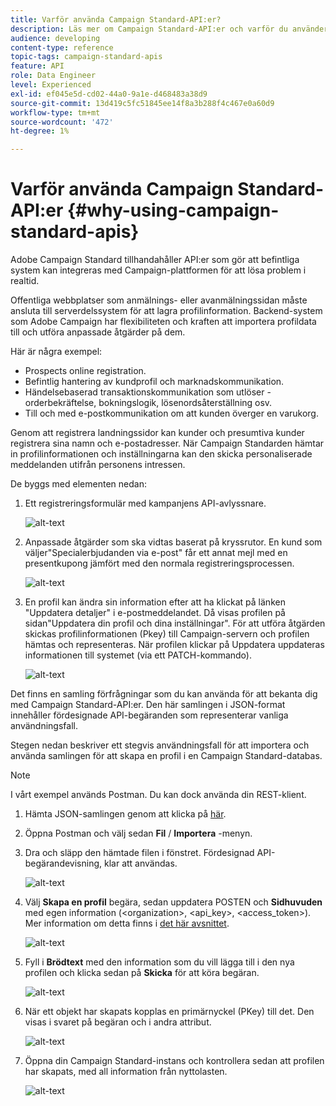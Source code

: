 ```yaml
---
title: Varför använda Campaign Standard-API:er?
description: Läs mer om Campaign Standard-API:er och varför du använder dem.
audience: developing
content-type: reference
topic-tags: campaign-standard-apis
feature: API
role: Data Engineer
level: Experienced
exl-id: ef045e5d-cd02-44a0-9a1e-d468483a38d9
source-git-commit: 13d419c5fc51845ee14f8a3b288f4c467e0a60d9
workflow-type: tm+mt
source-wordcount: '472'
ht-degree: 1%

---
```


# Varför använda Campaign Standard-API:er {#why-using-campaign-standard-apis}

Adobe Campaign Standard tillhandahåller API:er som gör att befintliga system kan integreras med Campaign-plattformen för att lösa problem i realtid.

Offentliga webbplatser som anmälnings- eller avanmälningssidan måste ansluta till serverdelssystem för att lagra profilinformation. Backend-system som Adobe Campaign har flexibiliteten och kraften att importera profildata till och utföra anpassade åtgärder på dem.

Här är några exempel:

* Prospects online registration.
* Befintlig hantering av kundprofil och marknadskommunikation.
* Händelsebaserad transaktionskommunikation som utlöser - orderbekräftelse, bokningslogik, lösenordsåterställning osv.
* Till och med e-postkommunikation om att kunden överger en varukorg.

Genom att registrera landningssidor kan kunder och presumtiva kunder registrera sina namn och e-postadresser. När Campaign Standarden hämtar in profilinformationen och inställningarna kan den skicka personaliserade meddelanden utifrån personens intressen.

De byggs med elementen nedan:

1. Ett registreringsformulär med kampanjens API-avlyssnare.

   ![alt-text](assets/apis_uc1.png)

1. Anpassade åtgärder som ska vidtas baserat på kryssrutor. En kund som väljer&quot;Specialerbjudanden via e-post&quot; får ett annat mejl med en presentkupong jämfört med den normala registreringsprocessen.

   ![alt-text](assets/apis_uc2.png)

1. En profil kan ändra sin information efter att ha klickat på länken &quot;Uppdatera detaljer&quot; i e-postmeddelandet. Då visas profilen på sidan&quot;Uppdatera din profil och dina inställningar&quot;. För att utföra åtgärden skickas profilinformationen (Pkey) till Campaign-servern och profilen hämtas och representeras. När profilen klickar på Uppdatera uppdateras informationen till systemet (via ett PATCH-kommando).

   ![alt-text](assets/apis_uc3.png)

Det finns en samling förfrågningar som du kan använda för att bekanta dig med Campaign Standard-API:er. Den här samlingen i JSON-format innehåller fördesignade API-begäranden som representerar vanliga användningsfall.

Stegen nedan beskriver ett stegvis användningsfall för att importera och använda samlingen för att skapa en profil i en Campaign Standard-databas.

>[!NOTE]
>
>I vårt exempel används Postman. Du kan dock använda din REST-klient.

1. Hämta JSON-samlingen genom att klicka på [här](https://helpx.adobe.com/content/dam/help/en/campaign/kb/working-with-acs-api/_jcr_content/main-pars/download_section/download-1/KB_postman_collection.json.zip).

1. Öppna Postman och välj sedan **Fil** / **Importera** -menyn.

1. Dra och släpp den hämtade filen i fönstret. Fördesignad API-begärandevisning, klar att användas.

   ![alt-text](assets/postman_collection.png)

1. Välj **Skapa en profil** begära, sedan uppdatera POSTEN och **Sidhuvuden** med egen information (&lt;organization>, &lt;api_key>, &lt;access_token>). Mer information om detta finns i [det här avsnittet](../../api/using/setting-up-api-access.md).

   ![alt-text](assets/postman_uc1.png)

1. Fyll i **Brödtext** med den information som du vill lägga till i den nya profilen och klicka sedan på **Skicka** för att köra begäran.

   ![alt-text](assets/postman_uc2.png)

1. När ett objekt har skapats kopplas en primärnyckel (PKey) till det. Den visas i svaret på begäran och i andra attribut.

   ![alt-text](assets/postman_uc3.png)

1. Öppna din Campaign Standard-instans och kontrollera sedan att profilen har skapats, med all information från nyttolasten.

   ![alt-text](assets/postman_uc4.png)
